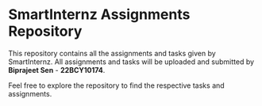 # SmartInternz Assignments Repository

This repository contains all the assignments and tasks given by SmartInternz. All assignments and tasks will be uploaded and submitted by **Biprajeet Sen** - **22BCY10174**.

Feel free to explore the repository to find the respective tasks and assignments.



